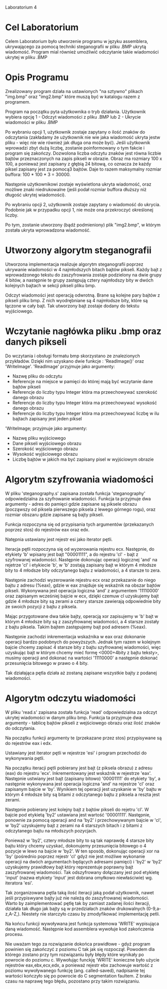 Laboratorium 4
# Cel Laboratorium
Celem Laboratorium było utworzenie programu w języku assemblera, ukrywającego za pomocą techniki steganografii w pliku .BMP ukrytą wiadomość. 
Program mial również umożliwić odczytanie takie wiadomości ukrytej w pliku .BMP
# Opis Programu

Zrealizowany program działa na ustawionych "na sztywno" plikach "img.bmp" oraz "img2.bmp" które muszą być w katalogu razem z programem. 

Program na początku pyta użytkownika o tryb działania. Użytkownik wybiera opcję 1 - Odczyt wiadomości z pliku .BMP lub 2 - Ukrycie wiadomości w pliku .BMP

Po wybraniu opcji 1, użytkownik zostaje zapytany o ilość znaków do odczytania (zakładamy że użytkownik nie wie jaka wiadomość ukryta jestw pliku - więc nie wie również jak długa ona może być).
Jeśli użytkownik wprowadzi zbyt dużą liczbę, zostanie poinformowany o tym fakcie i program się zakończy. Dozwolona liczba odczytu znaków jest równa liczbie bajtów przeznaczonych na zapis pikseli w obrazie. 
Obraz ma rozmiary 100 x 100, a ponieważ jest zapisany z głębią 24 bitową, co oznacza że każdy piksel zapisany jest za pomocą3 bajtów. Daje to razem maksymalny rozmiar buffora: 100 * 100 * 3 = 30000.

Następnie użytkownikowi zostaje wyświetlona ukryta wiadomość, oraz możliwe znaki niedrukowalne (jeśli podał rozmiar buffora dłuższy niż długość ukrytej wiadomości).


Po wybraniu opcji 2, użytkownik zostaje zapytany o wiadomość do ukrycia. Podobnie jak w przypadku opcji 1, nie może ona przekroczyć określonej liczby.

Po tym, zostanie utworzony (bądź podmieniony) plik "img2.bmp", w którym została ukryta wprowadzona wiadomość. 

# Utworzony algorytm steganografii 

Utworzona implementacja realizuje algorytm steganografii poprzez ukrywanie wiadomości w 4 najmłodszych bitach bajtów pikseli. 
Każdy bajt z wprowadzonego tekstu do zaszyfrowania zostaje podzielony na dwie grupy 4 bitów, a następnie te grupy zastępują cztery najmłodszy bity w  dwóch kolejnych bajtach w sekcji pikseli pliku bmp.

Odczyt wiadomości jest operacją odwrotną. Brane są kolejne pary bajtów z pikseli pliku bmp. Z nich wyodrębniane są 4 najmłodsze bity, które są łączone w cały bajt. Tak utworzony bajt zostaje dodany do tekstu wyjściowego. 

# Wczytanie nagłówka pliku .bmp oraz danych pikseli

Do wczytania i obsługi formatu bmp skorzystano ze znalezionych przykładów. Dzięki nim uzyskano dwie funkcje : 'ReadImage()' oraz 'WriteImage'.
'ReadImage' przyjmuje jako argumenty:

- Nazwę pliku do odczytu
- Referencje na miejsce w pamięci do której mają być wczytanie dane bajtów pikseli
- Referencje do liczby typu Integer która ma przeechowywać szerokość danego obrazu
- Referencje do liczby typu Integer która ma przeechowywać wysokość danego obrazu
- Referencje do liczby typu Integer która ma przeechowywać liczbę w ilu bajtach zapisany jest jeden piksel

'WriteImage; przyjmuje jako argumenty:
- Nazwę pliku wyjściowego
- Dane pikseli wyjściowego obrazu
- Szerokość wyjściowego obrazu
- Wysokość wyjściowego obrazu
- Liczbę bajtów w jakich ma być zapisany pisel w wyjściowym obrazie

# Algorytm szyfrowania wiadomości

W pliku 'steganography.s' zapisana została funkcja 'steganography' odpowiedzialna za szyfrowanie wiadomości.
Funkcja ta przyjmuje dwa argumenty - adres do pamięci gdzie zapisane są piksele obrazu (począwszy od piksela pierwszego piksela z lewego górnego rogu), oraz rozmiar obszaru gdzie zapisane są bajty pikseli. 

Funkcja rozpoczyna się od przypisania tych argumentów (przekazanych poprzez stos) do rejestrów eax oraz edx. 

Natępnia ustawiany jest rejestr esi jako iterator pętli. 

Iteracja pętli rozpoczyna się od wyzerowania rejestru ecx. Następnie, do etykiety 'b' wpisany jest bajt "00001111", a do rejestru 'cl' - bajt z szyfrowanej wiadomości. 
Następnie dokonując operacji logicznej 'and' na rejetrze 'cl' i etykiecie 'b', w 'b' zostają zapisany bajt w którym 4 młodsze bity to 4 młodsze bity odczytanego bajtu z wiadomości, a 4 starsze to zera.

Następnie zachodzi wyzerowanie rejestru ecx oraz przekazanie do niego bajtu z adresu (%eax), gdzie w eax znajduje się wskaźnik na obszar bajtów pikseli. 
Wykonywana jest operacja logiczna 'and' z argumentem '11110000' oraz zapisanym wcześniej bajcie w ecx, dzięki czemuw cl uzyskujemy bajt gdzie 4 młodsze bity są zerami a cztery starsze zawierają odpowiednie bity ze swoich pozycji z bajtu z piksela. 

Mając przygotowane dwa takie bajty, operacją xor zapisujemy w 'b' bajt w którym 4 młodsze bity są z zaszyfrowanej wiadomości, a 4 starsze zostały z bajtu piksela. 
Takim bajtem zastępujemy bajt pod adresem (%eax).

Następnie zachodzi inkrementacja wskaźnika w eax oraz dokonanie operacji bardzo podobnych do powyższych. Jednak tym razem w kolejnym bajcie chcemy zapisać 4 starsze bity z bajtu szyfrowanej wiadomości, więc uzyskując bajt w którym chcemy mieć formę <0000+4bity z bajtu teksty>, musimy operacji and dokonać na wartości '11110000' a następnie dokonać przesunięcia bitowego w prawo o 4 bity. 

Tak działająca pętla działa aż zostaną zapisane wszystkie bajty z podanej wiadomości.


# Algorytm odczytu wiadomości

W pliku 'read.s' zapisana została funkcja 'read' odpowiedzialna za odczyt ukrytej wiadomości w danym pliku bmp.
Funkcja ta przyjmuje dwa argumenty - tablicę bajtów pikseli z wejściowego obrazu oraz ilość znaków do odczytania.

Na początku funkcji argumenty te (przekazane przez stos) przypisywane są do rejestrów eax i edx.

Ustawiany jest iterator pętli w rejestrze 'esi' i program przechodzi do wykonywania pętli.

Na początku iteracji pętli pobierany jest bajt (z piksela obrazu) z adresu (eax) do rejestru 'ecx'. Inkrementowany jest wskaźnik w rejestrze 'eax'.
Następnie ustwiany jest bajt (zapisany bitowo)  '00001111' do etykiety 'by', a następnie wykonywana jest operacja logiczna 'and' na rejestrze 'cl' oraz zapisanym bajcie w 'by'.
Wynikiem tej operacji jest uzyskanie w 'by' bajtu w którym 4 młodsze bity są bitami z odczytanego bajtu z piksela a reszta jest zerami. 

Następnie pobierany jest kolejny bajt z bajtów pikseli do rejetru 'cl'. W bajcie pod etykietą 'by2' ustawiana jest wartość '00001111'. 
Następnie, ponownie za pomocą operacji and na 'by2' i przechowywanym bajcie w 'cl', w 'by2' uzyskujemy bajt z zerami na 4 starszych bitach i z bitami z odczytanego bajtu na młodszych pozycjach. 

Ponieważ w 'by2', cztery młodsze bity to są tak naprawdę 4 starsze bity bajtu który chcemy uzyskać, dokonujemy przesunięcia bitowego o 4 pozycje w lewo na bajcie w 'by2'.
W ten sposób, dokonując operacji xor na 'by' (pośrednio poprzez rejestr 'cl' gdyż nie jest możliwe wykonanie operacji na dwóch argumentach będących adresami pamięci) i 'by2' w 'by2' uzyskujemy prawidłowy bajt który reprezentuje poprawny bajt zaszyfrowanej wiadomości. Tak odszyfrowany dołączany jest pod etykietę 'input' (nazwa etykiety 'input' jest dobrana omyłkowo niewłaściwie) wg. iteratora 'esi'. 

Tak zorganizowana pętla taką ilość iteracji jaką podał użytkownik, nawet jeśli przypiswyane bajty już nie należą do zaszyfrowanej wiadomości. 
Warto by zaimplementować pętlę tak by zamiast zadanej ilości iteracji, działała tak długo jak bajty są w przedziałach znaków drukowalnych (0-9,a-z,A-Z,). 
Niestety nie starczyło czasu by zmodyfikować implementację petli.

Na końcu funkcji wywoływana jest funkcja systemowa 'WRITE' wypisująca daną wiadomość.
Następnie kod assemblera wywołuje kod zakończenia procesu. 

Nie uważam tego za rozwiązanie dokońca prawidłowe - gdyż program powinien się zakończyć z poziomu C tak jak się rozpoczął. Powodem dla którego zostano przy tym rozwiązaniu były błędy które wynikały po powrocie do poziomu c. Wywołując funckję 'WRITE' konieczne było użycie rejestrów eax,ebx,ecx,edx, a ponieważ rejestr ebx zachowuje wartość z poziomu wywoływanego funkcję (ang. called-saved), nadpisanie tej wartości kończyło się po powrocie do C segmentation faultem. Z braku czasu na naprawę tego błędu, pozostano przy takim rozwiązaniu.


